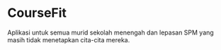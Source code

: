 # CourseFit
Aplikasi untuk semua murid sekolah menengah dan lepasan SPM yang masih tidak menetapkan cita-cita mereka.
